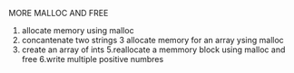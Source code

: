 MORE MALLOC AND FREE

1. allocate memory using malloc
2. concantenate two strings
3 allocate memory for an array ysing malloc
4. create an array of ints
5.reallocate a memmory block using malloc and free
6.write multiple positive numbres

